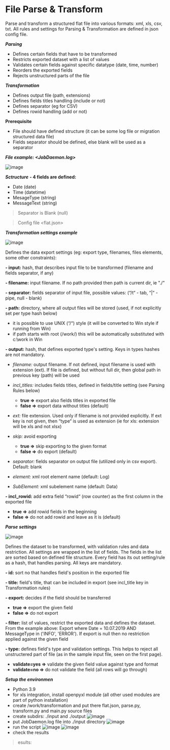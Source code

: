 # File Parse & Transform

Parse and transform a structured flat file into various formats: xml, xls, csv, txt.
All rules and settings for Parsing & Transformation are defined in json config file.

***Parsing***
- Defines certain fields that have to be transformed
- Restricts exported dataset with a list of values
- Validates certain fields against specific datatype (date, time, number)
- Reorders the exported fields
- Rejects unstructured parts of the file

***Transformation***
- Defines output file (path, extensions)
- Defines fields titles handling (include or not)
- Defines separator (eg for CSV)
- Defines rowid handling (add or not)

**Prerequisite**
- File should have defined structure (it can be some log file or migration structured data file)
- Fields separator should be defined, else blank will be used as a separator

***File example: <JobDaemon.log>***

![image](https://user-images.githubusercontent.com/80430638/221964288-662047b3-5ecb-4ffd-9ea8-0fc978ab005b.png)

***Sctructure***
**- 4 fields are defined:**
   - Date (date)
   - Time (datetime)
   - MesageType (string)
   - MessageText (string)

> Separator is Blank (null)

> Config file <flat.json>

***Transformation settings example***

![image](https://user-images.githubusercontent.com/80430638/221964664-07f0d22c-00ff-4f68-bb2d-f2a434caf183.png)

Defines the data export settings (eg: export type, filenames, files elements, some other constraints):

**- input:** hash, that describes input file to be transformed (filename and fields separator, if any)

**- filename:** input filename. If no path provided then path is current dir, ie "./"

**- separator:** fields separator of input file, possible values: (“/t“ - tab, “|“ - pipe, null - blank)

**- path:** directory, where all output files will be stored (used, if not explicitly set per type hash below)
 - it is possible to use UNIX (“/“) style (it will be converted to Win style if running from Win)
 - if path starts with root (/work/) this will be automatically substituted with c:\work in Win
 
**- output:** hash, that defines exported type's setting. Keys in types hashes are not mandatory.
 
 - *filename:* output filename. If not defined, input filename is used with extension (ext). If file is defined, but without full dir, then global path in previous key (path) will be used
 
 - *incl_titles:* includes fields titles, defined in fields/title setting (see Parsing Rules below) 
   - **true =>** export also fields titles in exported file
   - **false =>** export data without titles (default)
 
 - *ext:* file extension. Used only if filename is not provided explicitly. If ext key is not given, then “type“ is used as extension (ie for xls: extension will be xls and not xlsx)
 
 - *skip:* avoid exporting
   - **true =>** skip exporting to the given format
   - **false =>** do export (default)
 
 - *separator:* fields separator on output file (utilized only in csv export). Default: blank
 
 - *element:* xml root element name (default: Log)
 
 - *SubElement:* xml subelement name (default: Data)

**- incl_rowid:** add extra field “rowid“ (row counter) as the first column in the exported file
   - **true =>** add rowid fields in the beginning
   - **false =>** do not add rowid and leave as it is (default)

***Parse settings***

![image](https://user-images.githubusercontent.com/80430638/221968574-1a460224-b1bf-4f55-8880-cd790b4298a2.png)

Defines the dataset to be transformed, with validation rules and data restriction. All settings are wrapped in the list of fields. The fields in the list are sorted based on defined file structure. Every field has its out setting/rule as a hash, that handles parsing. All keys are mandatory.

**- id:** sort no that handles field's position in the exported file

**- title:** field's title, that can be included in export (see incl_title key in Transformation rules)

**- export:** decides if the field should be transferred
   - **true =>** export the given field
   - **false =>** do not export

**- filter:** list of values, restrict the exported data and defines the dataset. From the example above: Export where Date = 10.07.2019 AND MessageType in ('INFO', 'ERROR'). If export is null then no restriction applied against the given field

**- type:** defines field's type and validation settings. This helps to reject all unstructered part of file (as in the sample input file, seen on the first page).
   - **validate=yes =>** validate the given field value against type and format
   - **validate=no =>** do not validate the field (all rows will go through)

***Setup the environmen***
- Python 3.9
- for xls integration, install openpyxl module (all other used modules are part of python installation)
- create /work/transformation and put there flat.json, parse.py, transform.py and main.py source files
- create subdirs: ./input and ./output
![image](https://user-images.githubusercontent.com/80430638/221971016-4c0745b8-e2bc-4567-9b3c-0a25d0964eae.png)
- put JobDaemon.log file into ./input directory
![image](https://user-images.githubusercontent.com/80430638/221971793-76462985-c54a-48da-85f6-01b95fe7b544.png)
- run the script
![image](https://user-images.githubusercontent.com/80430638/221972038-f1dfcad6-378b-4951-9454-4c307c9d4a1f.png)
![image](https://user-images.githubusercontent.com/80430638/221972089-04ecda52-19ac-4e80-b1d9-5dd4e0fd9493.png)
- check the results

> esults:




